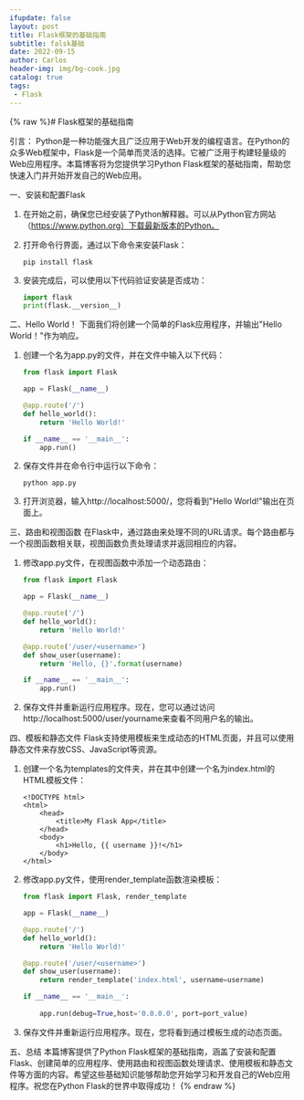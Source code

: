 ```yaml
---
ifupdate: false
layout: post
title: Flask框架的基础指南
subtitle: falsk基础
date: 2022-09-15
author: Carlos
header-img: img/bg-cook.jpg
catalog: true
tags:
 - Flask
---
```

{% raw %}# Flask框架的基础指南

引言：
Python是一种功能强大且广泛应用于Web开发的编程语言。在Python的众多Web框架中，Flask是一个简单而灵活的选择。它被广泛用于构建轻量级的Web应用程序。本篇博客将为您提供学习Python Flask框架的基础指南，帮助您快速入门并开始开发自己的Web应用。

一、安装和配置Flask

1. 在开始之前，确保您已经安装了Python解释器。可以从Python官方网站（https://www.python.org）下载最新版本的Python。

2. 打开命令行界面，通过以下命令来安装Flask：
   
   ```
   pip install flask
   ```

3. 安装完成后，可以使用以下代码验证安装是否成功：
   
   ```python
   import flask
   print(flask.__version__)
   ```

二、Hello World！
下面我们将创建一个简单的Flask应用程序，并输出"Hello World！"作为响应。

1. 创建一个名为app.py的文件，并在文件中输入以下代码：
   
   ```python
   from flask import Flask
   
   app = Flask(__name__)
   
   @app.route('/')
   def hello_world():
       return 'Hello World!'
   
   if __name__ == '__main__':
       app.run()
   ```

2. 保存文件并在命令行中运行以下命令：
   
   ```
   python app.py
   ```

3. 打开浏览器，输入http://localhost:5000/，您将看到"Hello World!"输出在页面上。

三、路由和视图函数
在Flask中，通过路由来处理不同的URL请求。每个路由都与一个视图函数相关联，视图函数负责处理请求并返回相应的内容。

1. 修改app.py文件，在视图函数中添加一个动态路由：
   
   ```python
   from flask import Flask
   
   app = Flask(__name__)
   
   @app.route('/')
   def hello_world():
       return 'Hello World!'
   
   @app.route('/user/<username>')
   def show_user(username):
       return 'Hello, {}'.format(username)
   
   if __name__ == '__main__':
       app.run()
   ```

2. 保存文件并重新运行应用程序。现在，您可以通过访问http://localhost:5000/user/yourname来查看不同用户名的输出。

四、模板和静态文件
Flask支持使用模板来生成动态的HTML页面，并且可以使用静态文件来存放CSS、JavaScript等资源。

1. 创建一个名为templates的文件夹，并在其中创建一个名为index.html的HTML模板文件：
   
   ```
   <!DOCTYPE html>
   <html>
       <head>
           <title>My Flask App</title>
       </head>
       <body>
           <h1>Hello, {{ username }}!</h1>
       </body>
   </html>
   ```

2. 修改app.py文件，使用render_template函数渲染模板：
   
   ```python
   from flask import Flask, render_template
   
   app = Flask(__name__)
   
   @app.route('/')
   def hello_world():
       return 'Hello World!'
   
   @app.route('/user/<username>')
   def show_user(username):
       return render_template('index.html', username=username)
   
   if __name__ == '__main__':
       
       app.run(debug=True,host='0.0.0.0', port=port_value)
   ```

3. 保存文件并重新运行应用程序。现在，您将看到通过模板生成的动态页面。

五、总结
本篇博客提供了Python Flask框架的基础指南，涵盖了安装和配置Flask、创建简单的应用程序、使用路由和视图函数处理请求、使用模板和静态文件等方面的内容。希望这些基础知识能够帮助您开始学习和开发自己的Web应用程序。祝您在Python Flask的世界中取得成功！
{% endraw %}